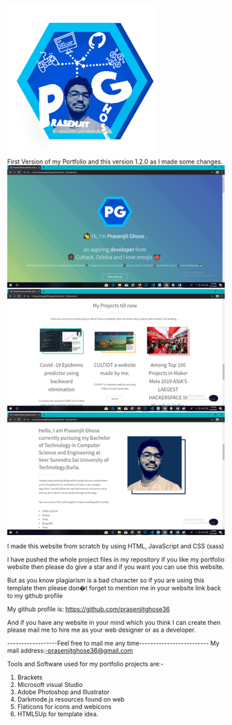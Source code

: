 ![](images/PG_logo_version_1.png)                                 
First Version of my Portfolio and this version 1.2.0 as I made some changes.
![](images/web_1.png)
![](images/web_2.png)
![](images/web_3.png)

I made this website from scratch by using HTML, JavaScript and CSS (sass)


I have pushed the whole project files in my repository if you like my portfolio website then please do give a star and if you want you can use this website.

But as you know plagiarism is a bad character so if you are using this template then please don�t forget to mention me in your website link back to my github profile 

My github profile is:  https://github.com/prasenjitghose36

And if you have any website in your mind which you think I can create then please mail me to hire me as your web designer or as a developer.


------------------Feel free to mail me any time-------------------------
My mail address:-prasenjitghose36@gmail.com

Tools and Software used for my portfolio projects are:-
1. Brackets
2. Microsoft visual Studio
3. Adobe Photoshop and Illustrator
4. Darkmode.js resources found on web
5. Flaticons for icons and webicons
6. HTML5Up for template idea.



